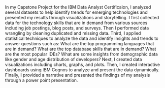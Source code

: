 In my Capstone Project for the IBM Data Analyst Certificaion, I analyzed several datasets to help identify trends for emerging technologies and presented my results through visualizations and storytelling. I first collected data for the technology skills that are in demand from various sources including job postings, blog posts, and surveys. Then I performed data wrangling by cleaning duplicated and missing data. Third, I applied statistical techniques to analyze the data and identify insights and trends to answer questions such as: What are the top programming languages that are in demand? What are the top database skills that are in demand? What are the most popular IDEs? What are some insights from demographic data like gender and age distribution of developers? Next, I created data visualizations including charts, graphs, and plots. Then, I created interactive dashboards using IBM Cognos to analyze and present the data dynamically. Finally, I provided a narrative and presented the findings of my analysis through a power point presentation. 
